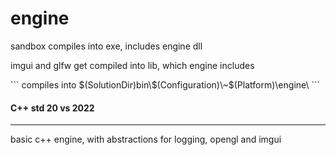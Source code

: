 # engine
<p> sandbox compiles into exe, includes engine dll </p>
<p> imgui and glfw get compiled into lib, which engine includes </p>
 ```  compiles into $(SolutionDir)bin\$(Configuration)\~$(Platform)\engine\ ```
<h4> C++ std 20 vs 2022 </h4>

--- 

<p> basic c++ engine, with abstractions for logging, opengl and imgui </p>
